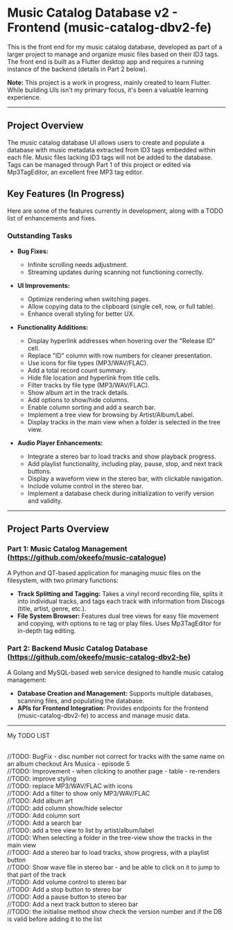 # Music Catalog Database v2 - Frontend (music-catalog-dbv2-fe)

This is the front end for my music catalog database, developed as part of a larger project to manage and organize music files based on their ID3 tags. The front end is built as a Flutter desktop app and requires a running instance of the backend (details in Part 2 below).

**Note:** This project is a work in progress, mainly created to learn Flutter. While building UIs isn't my primary focus, it's been a valuable learning experience.

---

## Project Overview

The music catalog database UI allows users to create and populate a database with music metadata extracted from ID3 tags embedded within each file. Music files lacking ID3 tags will not be added to the database. Tags can be managed through Part 1 of this project or edited via Mp3TagEditor, an excellent free MP3 tag editor.

## Key Features (In Progress)

Here are some of the features currently in development, along with a TODO list of enhancements and fixes.

### Outstanding Tasks
- **Bug Fixes:**
  - Infinite scrolling needs adjustment.
  - Streaming updates during scanning not functioning correctly.

- **UI Improvements:**
  - Optimize rendering when switching pages.
  - Allow copying data to the clipboard (single cell, row, or full table).
  - Enhance overall styling for better UX.

- **Functionality Additions:**
  - Display hyperlink addresses when hovering over the "Release ID" cell.
  - Replace "ID" column with row numbers for cleaner presentation.
  - Use icons for file types (MP3/WAV/FLAC).
  - Add a total record count summary.
  - Hide file location and hyperlink from title cells.
  - Filter tracks by file type (MP3/WAV/FLAC).
  - Show album art in the track details.
  - Add options to show/hide columns.
  - Enable column sorting and add a search bar.
  - Implement a tree view for browsing by Artist/Album/Label.
  - Display tracks in the main view when a folder is selected in the tree view.
  
- **Audio Player Enhancements:**
  - Integrate a stereo bar to load tracks and show playback progress.
  - Add playlist functionality, including play, pause, stop, and next track buttons.
  - Display a waveform view in the stereo bar, with clickable navigation.
  - Include volume control in the stereo bar.
  - Implement a database check during initialization to verify version and validity.

---

## Project Parts Overview

### Part 1: Music Catalog Management (https://github.com/okeefo/music-catalogue)

A Python and QT-based application for managing music files on the filesystem, with two primary functions:
- **Track Splitting and Tagging:** Takes a vinyl record recording file, splits it into individual tracks, and tags each track with information from Discogs (title, artist, genre, etc.).
- **File System Browser:** Features dual tree views for easy file movement and copying, with options to re tag or play files. Uses Mp3TagEditor for in-depth tag editing.

### Part 2: Backend Music Catalog Database (https://github.com/okeefo/music-catalog-dbv2-be)

A Golang and MySQL-based web service designed to handle music catalog management:
- **Database Creation and Management:** Supports multiple databases, scanning files, and populating the database.
- **APIs for Frontend Integration:** Provides endpoints for the frontend (music-catalog-dbv2-fe) to access and manage music data.

--- 


My TODO LIST

<br>//TODO: BugFix - disc number not correct for tracks with the same name on an album checkout Ars Musica - episode 5
<br>//TODO: Improvement - when clicking to another page - table - re-renders
<br>//TODO: improve styling
<br>//TODO: replace MP3/WAV/FLAC with icons
<br>//TODO: Add a filter to show only MP3/WAV/FLAC
<br>//TODO: Add album art
<br>//TODO: add column show/hide selector
<br>//TODO: Add column sort
<br>//TODO: Add a search bar
<br>//TODO: add a tree view to list by artist/album/label
<br>//TODO: When selecting a folder in the tree-view show the tracks in the main view
<br>//TODO: Add a stereo bar to load tracks, show progress, with a playlist button
<br>//TODO: Show wave file in stereo bar - and be able to click on it to jump to that part of the track
<br>//TODO: Add volume control to stereo bar
<br>//TODO: Add a stop button to stereo bar
<br>//TODO: Add a pause button to stereo bar
<br>//TODO: Add a next track button to stereo bar
<br>//TODO: the initialise method show check the version number and if the DB is valid before adding it to the list



